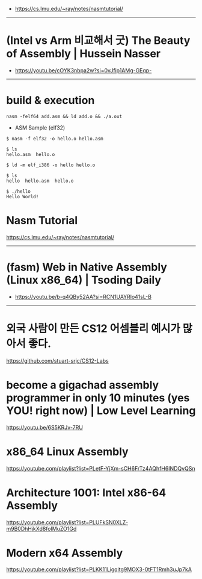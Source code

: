 - https://cs.lmu.edu/~ray/notes/nasmtutorial/

<hr>

# (Intel vs Arm 비교해서 굿) The Beauty of Assembly | Hussein Nasser
- https://youtu.be/cOYK3nbpa2w?si=0vJfip1AMg-GEqp-


<hr>

# build & execution

```
nasm -felf64 add.asm && ld add.o && ./a.out

```
- ASM Sample (elf32)

```
$ nasm -f elf32 -o hello.o hello.asm

$ ls
hello.asm  hello.o

$ ld -m elf_i386 -o hello hello.o

$ ls
hello  hello.asm  hello.o

$ ./hello
Hello World!
```

# Nasm Tutorial

https://cs.lmu.edu/~ray/notes/nasmtutorial/

<hr>

# (fasm) Web in Native Assembly (Linux x86_64) | Tsoding Daily
- https://youtu.be/b-q4QBy52AA?si=RCN1UAYRlo41sL-B


<hr>

# 외국 사람이 만든 CS12 어셈블리 예시가 많아서 좋다.

https://github.com/stuart-srjc/CS12-Labs

# become a gigachad assembly programmer in only 10 minutes (yes YOU! right now) | Low Level Learning

https://youtu.be/6S5KRJv-7RU

# x86_64 Linux Assembly

https://youtube.com/playlist?list=PLetF-YjXm-sCH6FrTz4AQhfH6INDQvQSn


# Architecture 1001: Intel x86-64 Assembly

https://youtube.com/playlist?list=PLUFkSN0XLZ-m9B0DhHjkXd8foIMuZO1Gd


# Modern x64 Assembly

https://youtube.com/playlist?list=PLKK11Ligqitg9MOX3-0tFT1Rmh3uJp7kA
